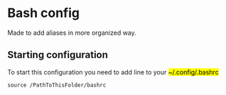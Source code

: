 # Bash config

Made to add aliases in more organized way.

## Starting configuration

To start this configuration you need to add line to your <mark> ~/.config/.bashrc </mark>

```
source /PathToThisFolder/bashrc
```
